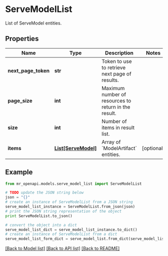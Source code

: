 # ServeModelList

List of ServeModel entities.

## Properties
Name | Type | Description | Notes
------------ | ------------- | ------------- | -------------
**next_page_token** | **str** | Token to use to retrieve next page of results. | 
**page_size** | **int** | Maximum number of resources to return in the result. | 
**size** | **int** | Number of items in result list. | 
**items** | [**List[ServeModel]**](ServeModel.md) | Array of &#x60;ModelArtifact&#x60; entities. | [optional] 

## Example

```python
from mr_openapi.models.serve_model_list import ServeModelList

# TODO update the JSON string below
json = "{}"
# create an instance of ServeModelList from a JSON string
serve_model_list_instance = ServeModelList.from_json(json)
# print the JSON string representation of the object
print ServeModelList.to_json()

# convert the object into a dict
serve_model_list_dict = serve_model_list_instance.to_dict()
# create an instance of ServeModelList from a dict
serve_model_list_form_dict = serve_model_list.from_dict(serve_model_list_dict)
```
[[Back to Model list]](../README.md#documentation-for-models) [[Back to API list]](../README.md#documentation-for-api-endpoints) [[Back to README]](../README.md)


